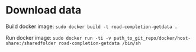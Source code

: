 # Download data

Build docker image:
```sudo docker build -t road-completion-getdata . ```

Run docker image:
```sudo docker run -ti -v path_to_git_repo/docker/host-share:/sharedfolder road-completion-getdata /bin/sh ```

